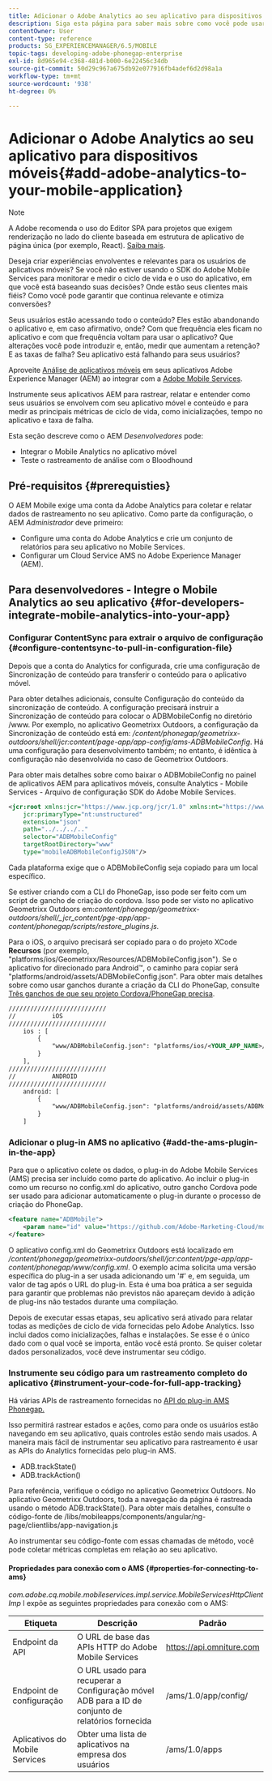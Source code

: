 ```yaml
---
title: Adicionar o Adobe Analytics ao seu aplicativo para dispositivos móveis
description: Siga esta página para saber mais sobre como você pode usar o Mobile App Analytics nos seus aplicativos Adobe Experience Manager ao integrar com o Adobe Mobile Services.
contentOwner: User
content-type: reference
products: SG_EXPERIENCEMANAGER/6.5/MOBILE
topic-tags: developing-adobe-phonegap-enterprise
exl-id: 8d965e94-c368-481d-b000-6e22456c34db
source-git-commit: 50d29c967a675db92e077916fb4adef6d2d98a1a
workflow-type: tm+mt
source-wordcount: '938'
ht-degree: 0%

---
```


# Adicionar o Adobe Analytics ao seu aplicativo para dispositivos móveis{#add-adobe-analytics-to-your-mobile-application}

>[!NOTE]
>
>A Adobe recomenda o uso do Editor SPA para projetos que exigem renderização no lado do cliente baseada em estrutura de aplicativo de página única (por exemplo, React). [Saiba mais](/help/sites-developing/spa-overview.md).

Deseja criar experiências envolventes e relevantes para os usuários de aplicativos móveis? Se você não estiver usando o SDK do Adobe Mobile Services para monitorar e medir o ciclo de vida e o uso do aplicativo, em que você está baseando suas decisões? Onde estão seus clientes mais fiéis? Como você pode garantir que continua relevante e otimiza conversões?

Seus usuários estão acessando todo o conteúdo? Eles estão abandonando o aplicativo e, em caso afirmativo, onde? Com que frequência eles ficam no aplicativo e com que frequência voltam para usar o aplicativo? Que alterações você pode introduzir e, então, medir que aumentam a retenção? E as taxas de falha? Seu aplicativo está falhando para seus usuários?

Aproveite [Análise de aplicativos móveis](https://business.adobe.com/products/analytics/mobile-marketing.html) em seus aplicativos Adobe Experience Manager (AEM) ao integrar com a [Adobe Mobile Services](https://business.adobe.com/products/campaign/mobile-marketing.html).

Instrumente seus aplicativos AEM para rastrear, relatar e entender como seus usuários se envolvem com seu aplicativo móvel e conteúdo e para medir as principais métricas de ciclo de vida, como inicializações, tempo no aplicativo e taxa de falha.

Esta seção descreve como o AEM *Desenvolvedores* pode:

* Integrar o Mobile Analytics no aplicativo móvel
* Teste o rastreamento de análise com o Bloodhound

## Pré-requisitos {#prerequisties}

O AEM Mobile exige uma conta da Adobe Analytics para coletar e relatar dados de rastreamento no seu aplicativo. Como parte da configuração, o AEM *Administrador* deve primeiro:

* Configure uma conta do Adobe Analytics e crie um conjunto de relatórios para seu aplicativo no Mobile Services.
* Configurar um Cloud Service AMS no Adobe Experience Manager (AEM).

## Para desenvolvedores - Integre o Mobile Analytics ao seu aplicativo {#for-developers-integrate-mobile-analytics-into-your-app}

### Configurar ContentSync para extrair o arquivo de configuração {#configure-contentsync-to-pull-in-configuration-file}

Depois que a conta do Analytics for configurada, crie uma configuração de Sincronização de conteúdo para transferir o conteúdo para o aplicativo móvel.

Para obter detalhes adicionais, consulte Configuração do conteúdo da sincronização de conteúdo. A configuração precisará instruir a Sincronização de conteúdo para colocar o ADBMobileConfig no diretório /www. Por exemplo, no aplicativo Geometrixx Outdoors, a configuração da Sincronização de conteúdo está em: */content/phonegap/geometrixx-outdoors/shell/jcr:content/page-app/app-config/ams-ADBMobileConfig*. Há uma configuração para desenvolvimento também; no entanto, é idêntica à configuração não desenvolvida no caso de Geometrixx Outdoors.

Para obter mais detalhes sobre como baixar o ADBMobileConfig no painel de aplicativos AEM para aplicativos móveis, consulte Analytics - Mobile Services - Arquivo de configuração SDK do Adobe Mobile Services.

```xml
<jcr:root xmlns:jcr="https://www.jcp.org/jcr/1.0" xmlns:nt="https://www.jcp.org/jcr/nt/1.0"
    jcr:primaryType="nt:unstructured"
    extension="json"
    path="../../../.."
    selector="ADBMobileConfig"
    targetRootDirectory="www"
    type="mobileADBMobileConfigJSON"/>
```

Cada plataforma exige que o ADBMobileConfig seja copiado para um local específico.

Se estiver criando com a CLI do PhoneGap, isso pode ser feito com um script de gancho de criação do cordova. Isso pode ser visto no aplicativo Geometrixx Outdoors em:*content/phonegap/geometrixx-outdoors/shell/_jcr_content/pge-app/app-content/phonegap/scripts/restore_plugins.js.*

Para o iOS, o arquivo precisará ser copiado para o do projeto XCode **Recursos** (por exemplo, &quot;platforms/ios/Geometrixx/Resources/ADBMobileConfig.json&quot;). Se o aplicativo for direcionado para Android™, o caminho para copiar será &quot;platforms/android/assets/ADBMobileConfig.json&quot;. Para obter mais detalhes sobre como usar ganchos durante a criação da CLI do PhoneGap, consulte [Três ganchos de que seu projeto Cordova/PhoneGap precisa](https://gist.github.com/jlcarvalho/22402d013bc72f795d45a01836ce735c).

```xml
///////////////////////////
//          iOS
///////////////////////////
    ios : [
        {
            "www/ADBMobileConfig.json": "platforms/ios/<YOUR_APP_NAME>/Resources/ADBMobileConfig.json"
        }
    ],
///////////////////////////
//          ANDROID
///////////////////////////
    android: [
        {
            "www/ADBMobileConfig.json": "platforms/android/assets/ADBMobileConfig.json"
        }
    ]
```

### Adicionar o plug-in AMS no aplicativo {#add-the-ams-plugin-in-the-app}

Para que o aplicativo colete os dados, o plug-in do Adobe Mobile Services (AMS) precisa ser incluído como parte do aplicativo. Ao incluir o plug-in como um recurso no config.xml do aplicativo, outro gancho Cordova pode ser usado para adicionar automaticamente o plug-in durante o processo de criação do PhoneGap.

```xml
<feature name="ADBMobile">
    <param name="id" value="https://github.com/Adobe-Marketing-Cloud/mobile-services#0482f9cedf90c98a8d4b07219ece1933b2e46a60"/>
</feature>
```

O aplicativo config.xml do Geometrixx Outdoors está localizado em */content/phonegap/geometrixx-outdoors/shell/jcr:content/pge-app/app-content/phonegap/www/config.xml*. O exemplo acima solicita uma versão específica do plug-in a ser usada adicionando um &#39;#&#39; e, em seguida, um valor de tag após o URL do plug-in. Esta é uma boa prática a ser seguida para garantir que problemas não previstos não apareçam devido à adição de plug-ins não testados durante uma compilação.

Depois de executar essas etapas, seu aplicativo será ativado para relatar todas as medições de ciclo de vida fornecidas pelo Adobe Analytics. Isso inclui dados como inicializações, falhas e instalações. Se esse é o único dado com o qual você se importa, então você está pronto. Se quiser coletar dados personalizados, você deve instrumentar seu código.

### Instrumente seu código para um rastreamento completo do aplicativo {#instrument-your-code-for-full-app-tracking}

Há várias APIs de rastreamento fornecidas no [API do plug-in AMS Phonegap.](https://github.com/Adobe-Marketing-Cloud/mobile-services/blob/master/docs/ios/phonegap/phonegap-methods.md)

Isso permitirá rastrear estados e ações, como para onde os usuários estão navegando em seu aplicativo, quais controles estão sendo mais usados. A maneira mais fácil de instrumentar seu aplicativo para rastreamento é usar as APIs do Analytics fornecidas pelo plug-in AMS.

* ADB.trackState()
* ADB.trackAction()

Para referência, verifique o código no aplicativo Geometrixx Outdoors. No aplicativo Geometrixx Outdoors, toda a navegação da página é rastreada usando o método ADB.trackState(). Para obter mais detalhes, consulte o código-fonte de /libs/mobileapps/components/angular/ng-page/clientlibs/app-navigation.js

Ao instrumentar seu código-fonte com essas chamadas de método, você pode coletar métricas completas em relação ao seu aplicativo.

#### Propriedades para conexão com o AMS {#properties-for-connecting-to-ams}

*com.adobe.cq.mobile.mobileservices.impl.service.MobileServicesHttpClientImp* l expõe as seguintes propriedades para conexão com o AMS:

| **Etiqueta** | **Descrição** | **Padrão** |
|---|---|---|
| Endpoint da API | O URL de base das APIs HTTP do Adobe Mobile Services | https://api.omniture.com |
| Endpoint de configuração | O URL usado para recuperar a Configuração móvel ADB para a ID de conjunto de relatórios fornecida | /ams/1.0/app/config/ |
| Aplicativos do Mobile Services | Obter uma lista de aplicativos na empresa dos usuários | /ams/1.0/apps |
